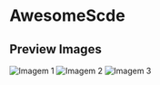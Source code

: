 # AwesomeScde

## Preview Images

![Imagem 1](https://github.com/ygorazambuja/AwesomeScde/blob/master/images/preview/iPhone%20X-XS%20%E2%80%93%201.png)
![Imagem 2](https://github.com/ygorazambuja/AwesomeScde/blob/master/images/preview/iPhone%20X-XS%20%E2%80%93%202.png)
![Imagem 3](https://github.com/ygorazambuja/AwesomeScde/blob/master/images/preview/iPhone%20X-XS%20%E2%80%93%203.png)
